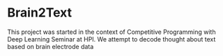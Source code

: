 # Brain2Text
This project was started in the context of Competitive Programming with Deep Learning Seminar at HPI. 
We attempt to decode thought about text based on brain electrode data
